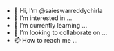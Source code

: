 - 👋 Hi, I’m @saieswarreddychirla
- 👀 I’m interested in ...
- 🌱 I’m currently learning ...
- 💞️ I’m looking to collaborate on ...
- 📫 How to reach me ...

<!---
saieswarreddychirla/saieswarreddychirla is a ✨ special ✨ repository because its `README.md` (this file) appears on your GitHub profile.
You can click the Preview link to take a look at your changes.
--->
